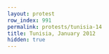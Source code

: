 ```yaml
---
layout: protest
row_index: 991
permalink: protests/tunisia-14
title: Tunisia, January 2012
hidden: true
---
```

